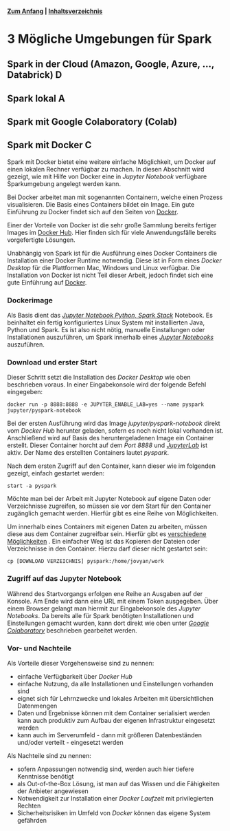 #### [Zum Anfang](README.md "Hier gelangen Sie zur Startseite") | [Inhaltsverzeichnis](00_Inhaltsverzeichnis.md "Hier gelangen Sie zum Inhaltsverzeichnis")

# 3 Mögliche Umgebungen für Spark

## Spark in der Cloud (Amazon, Google, Azure, ..., Databrick) D

## Spark lokal A

## Spark mit Google Colaboratory (Colab)

## Spark mit Docker C

Spark mit Docker bietet eine weitere einfache Möglichkeit, um Docker auf einen lokalen Rechner verfügbar zu machen. In
diesen Abschnitt wird gezeigt, wie mit Hilfe von Docker eine in _Jupyter Notebook_ verfügbare Sparkumgebung angelegt
werden kann.

Bei Docker arbeitet man mit sogenannten Containern, welche einen Prozess visualisieren. Die Basis eines Containers
bildet ein Image. Ein gute Einführung zu Docker findet sich auf den Seiten von
[Docker](https://docs.docker.com/get-started/overview/ "Hier gelangen Sie zur Homepage von Docker").

Einer der Vorteile von Docker ist die sehr große Sammlung bereits fertiger Images
im [Docker Hub](https://hub.docker.com/
"Hier gelangen Sie zum Portal von Docker Hub"). Hier finden sich für viele Anwendungsfälle bereits vorgefertigte
Lösungen.

Unabhängig von Spark ist für die Ausführung eines Docker Containers die Installation einer Docker Runtime notwendig.
Diese ist in Form eines _Docker Desktop_ für die Plattformen Mac, Windows und Linux verfügbar. Die Installation von
Docker ist nicht Teil dieser Arbeit, jedoch findet sich eine gute Einführung
auf [Docker](https://docs.docker.com/get-started/overview/ "Hier gelangen Sie zur Homepage von Docker").

### Dockerimage

Als Basis dient das [_Jupyter Notebook Python, Spark
Stack_](https://hub.docker.com/r/jupyter/pyspark-notebook "Hier gelangen Sie zum Image im Docker Hub")
Notebook. Es beinhaltet ein fertig konfiguriertes Linux System mit installierten Java, Python und Spark. Es ist also
nicht nötig, manuelle Einstallungen oder Installationen auszuführen, um Spark innerhalb eines [_Jupyter
Notebooks_](https://jupyter.org/index.html "Hier gelangen Sie zur Homepage von Jupyter") auszuführen.

### Download und erster Start

Dieser Schritt setzt die Installation des _Docker Desktop_ wie oben beschrieben voraus. In einer Eingabekonsole wird der
folgende Befehl eingegeben:

    docker run -p 8888:8888 -e JUPYTER_ENABLE_LAB=yes --name pyspark jupyter/pyspark-notebook

Bei der ersten Ausführung wird das Image _jupyter/pyspark-notebook_ direkt vom _Docker Hub_ herunter geladen, sofern es
noch nicht lokal vorhanden ist. Anschließend wird auf Basis des heruntergeladenen Image ein Container erstellt. Dieser
Container horcht auf dem _Port 8888_ und [_JupyterLab_](https://jupyterlab.readthedocs.io/en/stable/
"Hier gelangen Sie zur Dokumentation von JupyterLab") ist aktiv. Der Name des erstellten Containers lautet _pyspark_.

Nach dem ersten Zugriff auf den Container, kann dieser wie im folgenden gezeigt, einfach gestartet werden:

    start -a pyspark

Möchte man bei der Arbeit mit Jupyter Notebook auf eigene Daten oder Verzeichnisse zugreifen, so müssen sie vor dem
Start für den Container zugänglich gemacht werden. Hierfür gibt es eine Reihe von Möglichkeiten.

Um innerhalb eines Containers mit eigenen Daten zu arbeiten, müssen diese aus dem Container zugreifbar sein. Hierfür
gibt
es [verschiedene Möglichkeiten](https://docs.docker.com/storage/ "Hier gelangen Sie zu einer Seite in docker docs, welche verschiedene Möglichkeiten zum Einbinden von Laufwerken zeigt")
. Ein einfacher Weg ist das Kopieren der Dateien oder Verzeichnisse in den Container. Hierzu darf dieser nicht gestartet
sein:

    cp [DOWNLOAD VERZEICHNIS] pyspark:/home/jovyan/work

### Zugriff auf das Jupyter Notebook

Während des Startvorgangs erfolgen ene Reihe an Ausgaben auf der Konsole. Am Ende wird dann eine URL mit einem Token
ausgegeben. Über einem Browser gelangt man hiermit zur Eingabekonsole des _Jupyter Notebooks_. Da bereits alle für Spark
benötigten Installationen und Einstellungen gemacht wurden, kann dort direkt wie oben unter [_Google
Colaboratory_](03_Mögliche_Umgebungen_für_Spark.md#spark-mit-google-colaboratory-colab) beschrieben gearbeitet werden.

### Vor- und Nachteile

Als Vorteile dieser Vorgehensweise sind zu nennen:

* einfache Verfügbarkeit über _Docker Hub_
* einfache Nutzung, da alle Installationen und Einstellungen vorhanden sind
* eignet sich für Lehrnzwecke und lokales Arbeiten mit übersichtlichen Datenmengen
* Daten und Ergebnisse können mit dem Container serialisiert werden kann auch produktiv zum Aufbau der eigenen
  Infrastruktur eingesetzt werden
* kann auch im Serverumfeld - dann mit größeren Datenbeständen und/oder verteilt - eingesetzt werden

Als Nachteile sind zu nennen:

* sofern Anpassungen notwendig sind, werden auch hier tiefere Kenntnisse benötigt
* als Out-of-the-Box Lösung, ist man auf das Wissen und die Fähigkeiten der Anbieter angewiesen
* Notwendigkeit zur Installation einer _Docker Laufzeit_ mit privilegierten Rechten
* Sicherheitsrisiken im Umfeld von _Docker_ können das eigene System gefährden

 
